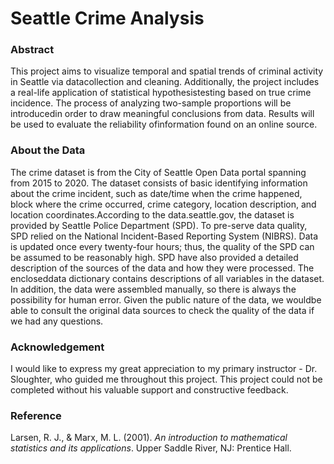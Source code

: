 # Seattle Crime Analysis

### Abstract
This project aims to visualize temporal and spatial trends of criminal activity in Seattle via datacollection and cleaning. Additionally, the project includes a real-life application of statistical hypothesistesting based on true crime incidence. The process of analyzing two-sample proportions will be introducedin order to draw meaningful conclusions from data. Results will be used to evaluate the reliability ofinformation found on an online source.


### About the Data
The  crime  dataset  is  from  the  City  of  Seattle  Open  Data  portal  spanning  from  2015  to  2020.   The dataset consists of basic identifying information about the crime incident, such as date/time when the crime happened, block where the crime occurred, crime category, location description, and location coordinates.According to the data.seattle.gov, the dataset is provided by Seattle Police Department (SPD). To pre-serve data quality, SPD relied on the National Incident-Based Reporting System (NIBRS). Data is updated once every twenty-four hours; thus, the quality of the SPD can be assumed to be reasonably high. SPD have also provided a detailed description of the sources of the data and how they were processed. The encloseddata dictionary contains descriptions of all variables in the dataset. In addition, the data were assembled manually, so there is always the possibility for human error. Given the public nature of the data, we wouldbe able to consult the original data sources to check the quality of the data if we had any questions. 

### Acknowledgement
I would like to express my great appreciation to my primary instructor - Dr. Sloughter, who guided me throughout this project. This project could not be completed without his valuable support and constructive feedback.

### Reference
Larsen, R. J., & Marx, M. L. (2001). _An introduction to mathematical statistics and its applications_. Upper Saddle River, NJ: Prentice Hall.
